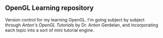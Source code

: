 ## OpenGL Learning repository

Version control for my learning OpenGL. I'm going subject by subject through *Anton's OpenGL Tutorials* by Dr. Anton Gerdelan, and incorporating each topic into a sort of mini tutorial engine.
